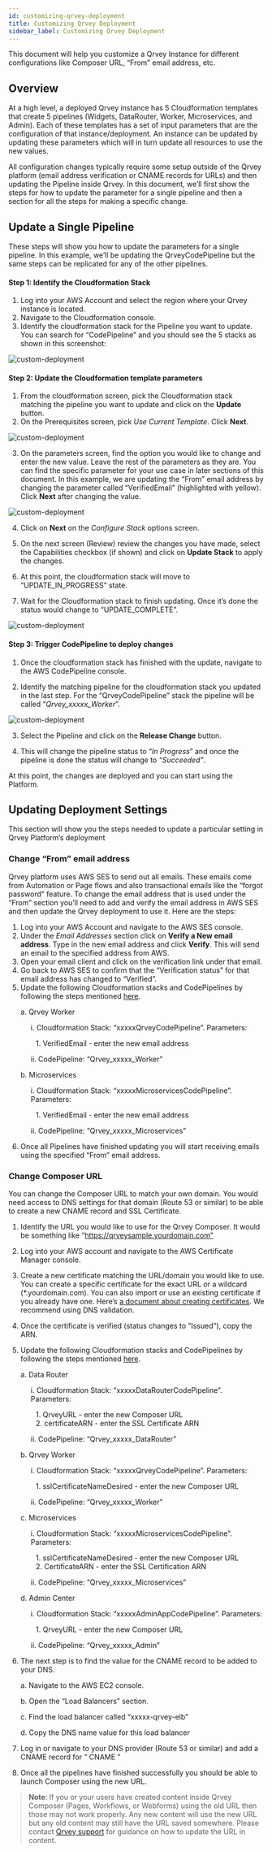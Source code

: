 ```yaml
---
id: customizing-qrvey-deployment
title: Customizing Qrvey Deployment
sidebar_label: Customizing Qrvey Deployment
---
```


<div style={{textAlign: "justify"}}>

This document will help you customize a Qrvey Instance for different configurations like Composer URL, “From” email address, etc. 

## Overview
At a high level, a deployed Qrvey instance has 5 Cloudformation templates that create 5 pipelines (Widgets, DataRouter, Worker, Microservices, and Admin). Each of these templates has a set of input parameters that are the configuration of that instance/deployment. An instance can be updated by updating these parameters which will in turn update all resources to use the new values.

All configuration changes typically require some setup outside of the Qrvey platform (email address verification or CNAME records for URLs) and then updating the Pipeline inside Qrvey. In this document, we’ll first show the steps for how to update the parameter for a single pipeline and then a section for all the steps for making a specific change.

## Update a Single Pipeline
These steps will show you how to update the parameters for a single pipeline. In this example, we’ll be updating the QrveyCodePipeline but the same steps can be replicated for any of the other pipelines.

#### Step 1: Identify the Cloudformation Stack
1. Log into your AWS Account and select the region where your Qrvey instance is located.
2. Navigate to the Cloudformation console.
3. Identify the cloudformation stack for the Pipeline you want to update. You can search for “CodePipeline” and you should see the 5 stacks as shown in this screenshot:

![custom-deployment](https://s3.amazonaws.com/cdn.qrvey.com/documentation_assets/partner-portal/cloud-engineering/managing-in-aws/customizing-qrvey-deployment/custom_1.png#thumbnail)

#### Step 2: Update the Cloudformation template parameters
1. From the cloudformation screen, pick the Cloudformation stack matching the pipeline you want to update and click on the **Update** button.
2. On the Prerequisites screen, pick *Use Current Template*. Click **Next**.

![custom-deployment](https://s3.amazonaws.com/cdn.qrvey.com/documentation_assets/partner-portal/cloud-engineering/managing-in-aws/customizing-qrvey-deployment/custom_2.png#thumbnail)

3. On the parameters screen, find the option you would like to change and enter the new value. Leave the rest of the parameters as they are. You can find the specific parameter for your use case in later sections of this document. In this example, we are updating the “From” email address by changing the parameter called “VerifiedEmail” (highlighted with yellow). Click **Next** after changing the value.

![custom-deployment](https://s3.amazonaws.com/cdn.qrvey.com/documentation_assets/partner-portal/cloud-engineering/managing-in-aws/customizing-qrvey-deployment/custom_3.png#thumbnail)

4. Click on **Next** on the *Configure Stack* options screen.

5. On the next screen (Review) review the changes you have made, select the Capabilities checkbox (if shown) and click on **Update Stack** to apply the changes.

6. At this point, the cloudformation stack will move to “UPDATE_IN_PROGRESS” state.

7. Wait for the Cloudformation stack to finish updating. Once it’s done the status would change to “UPDATE_COMPLETE”.

![custom-deployment](https://s3.amazonaws.com/cdn.qrvey.com/documentation_assets/partner-portal/cloud-engineering/managing-in-aws/customizing-qrvey-deployment/custom_4.png#thumbnail)

#### Step 3: Trigger CodePipeline to deploy changes
1. Once the cloudformation stack has finished with the update, navigate to the AWS CodePipeline console.

2. Identify the matching pipeline for the cloudformation stack you updated in the last step. For the “QrveyCodePipeline” stack the pipeline will be called “*Qrvey_xxxxx_Worker*”.

![custom-deployment](https://s3.amazonaws.com/cdn.qrvey.com/documentation_assets/partner-portal/cloud-engineering/managing-in-aws/customizing-qrvey-deployment/custom_5.png#thumbnail)

3. Select the Pipeline and click on the **Release Change** button.

4. This will change the pipeline status to “*In Progress*” and once the pipeline is done the status will change to *“Succeeded”*. 

At this point, the changes are deployed and you can start using the Platform.

## Updating Deployment Settings
This section will show you the steps needed to update a particular setting in Qrvey Platform’s deployment

### Change “From” email address
Qrvey platform uses AWS SES to send out all emails. These emails come from Automation or Page flows and also transactional emails like the “forgot password” feature. To change the email address that is used under the “From” section you’ll need to add and verify the email address in AWS SES and then update the Qrvey deployment to use it. Here are the steps:

1. Log into your AWS Account and navigate to the AWS SES console.
2. Under the *Email Addresses* section click on **Verify a New email address**. Type in the new email address and click **Verify**. This will send an email to the specified address from AWS.
3. Open your email client and click on the verification link under that email.
4. Go back to AWS SES to confirm that the “Verification status” for that email address has changed to “Verified”.
5. Update the following Cloudformation stacks and CodePipelines by following the steps mentioned <a href="#update-a-single-pipeline">here</a>.
<ul style="list-style: none;">
<li>a. Qrvey Worker</li>
</ul>
<ul style="list-style: none; margin-left:20px;">
<li>  i. Cloudformation Stack: “xxxxxQrveyCodePipeline”. Parameters:<br></li></ul>
<ul style="list-style: none; margin-left:30px;">
<li>  1. VerifiedEmail - enter the new email address<br></li></ul>
<ul style="list-style: none; margin-left:20px;">
<li>  ii. CodePipeline: “Qrvey_xxxxx_Worker”<br></li></ul>
<ul style="list-style: none;">
<li>b. Microservices</li>
</ul>
<ul style="list-style: none; margin-left:20px;">
<li>  i. Cloudformation Stack: “xxxxxMicroservicesCodePipeline”. Parameters:<br></li></ul>
<ul style="list-style: none; margin-left:30px;">
<li> 1. VerifiedEmail - enter the new email address<br></li></ul>
<ul style="list-style: none; margin-left:20px;">
<li>  ii. CodePipeline: “Qrvey_xxxxx_Microservices”<br></li></ul>

6. Once all Pipelines have finished updating you will start receiving emails using the specified “From” email address.

### Change Composer URL
You can change the Composer URL to match your own domain. You would need access to DNS settings for that domain (Route 53 or similar) to be able to create a new CNAME record and SSL Certificate.

1. Identify the URL you would like to use for the Qrvey Composer. It would be something like “https://qrveysample.yourdomain.com”

2. Log into your AWS account and navigate to the AWS Certificate Manager console.

3. Create a new certificate matching the URL/domain you would like to use. You can create a specific certificate for the exact URL or a wildcard (*.yourdomain.com). You can also import or use an existing certificate if you already have one. Here’s <a href="https://docs.aws.amazon.com/acm/latest/userguide/gs-acm-request-public.html" target="_blank">a document about creating certificates</a>. We recommend using DNS validation.

4. Once the certificate is verified (status changes to “Issued”), copy the ARN.

5. Update the following Cloudformation stacks and CodePipelines by following the steps mentioned <a href="#update-a-single-pipeline">here</a>.
<ul style="list-style: none;">
<li>a. Data Router</li> </ul>
<ul style="list-style: none; margin-left:20px;">
<li>i. Cloudformation Stack: “xxxxxDataRouterCodePipeline”. Parameters:<br></li></ul>
<ul style="list-style: none; margin-left:30px;">
<li>  1. QrveyURL - enter the new Composer URL<br></li>
<li>  2. certificateARN - enter the SSL Certificate ARN<br></li></ul>
<ul style="list-style: none; margin-left:20px;">
<li>  ii. CodePipeline: “Qrvey_xxxxx_DataRouter”
<br></li></ul>
<ul style="list-style: none;">
<li>b. Qrvey Worker</li>
</ul>
<ul style="list-style: none; margin-left:20px;">
<li>i. Cloudformation Stack: “xxxxxQrveyCodePipeline”. Parameters:<br></li></ul>
<ul style="list-style: none; margin-left:30px;">
<li>  1. sslCertificateNameDesired - enter the new Composer URL<br></li></ul>
<ul style="list-style: none; margin-left:20px;">
<li>  ii. CodePipeline: “Qrvey_xxxxx_Worker”
<br></li></ul>
<ul style="list-style: none;">
<li>c. Microservices</li>
</ul>
<ul style="list-style: none; margin-left:20px;">
<li>i. Cloudformation Stack: “xxxxxMicroservicesCodePipeline”. Parameters:<br></li></ul>
<ul style="list-style: none; margin-left:30px;">
<li>  1. sslCertificateNameDesired - enter the new Composer URL<br></li>
<li>  2. CertificateARN - enter the SSL Certification ARN<br></li></ul>
<ul style="list-style: none; margin-left:20px;">
<li>ii. CodePipeline: “Qrvey_xxxxx_Microservices”<br></li></ul>
<ul style="list-style: none;">
<li>d. Admin Center</li>
</ul>
<ul style="list-style: none; margin-left:20px;">
<li>i. Cloudformation Stack: “xxxxxAdminAppCodePipeline”. Parameters:<br></li></ul>
<ul style="list-style: none; margin-left:30px;">
<li>  1. QrveyURL - enter the new Composer URL
<br></li></ul>
<ul style="list-style: none; margin-left:20px;">
<li>  ii. CodePipeline: “Qrvey_xxxxx_Admin”
<br></li></ul>



6. The next step is to find the value for the CNAME record to be added to your DNS.
<ul style="list-style: none;">
<li>a. Navigate to the AWS EC2 console. </li>
</ul>
<ul style="list-style: none;">
<li>b. Open the “Load Balancers” section.</li>
</ul>
<ul style="list-style: none;">
<li>c. Find the load balancer called “xxxxx-qrvey-elb”
</li>
</ul>
<ul style="list-style: none;">
<li>d. Copy the DNS name value for this load balancer</li>
</ul>

7. Log in or navigate to your DNS provider (Route 53 or similar) and add a CNAME record for “<Composer URL>     CNAME    <Load Balancer DNS Name>”

8. Once all the pipelines have finished successfully you should be able to launch Composer using the new URL. 

>**Note**: If you or your users have created content inside Qrvey Composer (Pages, Workflows, or Webforms) using the old URL then those may not work properly. Any new content will use the new URL but any old content may still have the URL saved somewhere. Please contact <a href="help@qrvey.com">Qrvey support</a> for guidance on how to update the URL in content.


</div>